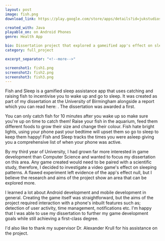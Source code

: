 ```yaml
---
layout: post
image: fish.png
download_link: https://play.google.com/store/apps/details?id=jukstudios.main.fishingproject

created_with: Java
playable_on: on Android Phones
genre: Health App

bio: Dissertation project that explored a gameified app's effect on sleep cycles
category: full_project  

excerpt_separator: "<!--more-->"

screenshot1: fish1.png
screenshot2: fish2.png
screenshot3: fish3.png
---
```


Fish and Sleep is a gamified sleep assistance app that uses catching and raising fish to incentivise you to wake up and go to sleep. It was created as part of my dissertation at the University of Birmingham alongside a report which you can read here: . The dissertation was awarded a first.

You can only catch fish for 10 minutes after you wake up so make sure you're up on time to catch them! Raise your fish in the aquarium, feed them different foods to grow their size and change their colour. Fish hate bright lights, using your phone past your bedtime will upset them so go to sleep to keep them happy! Fish and Sleep tracks the times you were asleep giving you a comprehensive list of when your phone was active.

<!--more-->

By my third year of University, I had grown far more interested in game development than Computer Science and wanted to focus my dissertation on this area. Any game created would need to be paired with a scientific study, therefore, I decided to investigate a video game's effect on sleeping patterns. A flawed experiment left evidence of the app's effect null, but I believe the research and aims of the project show an area that can be explored more.

I learned a lot about Android development and mobile development in general. Creating the game itself was straightforward, but the aims of the project required interaction with a phone's inbuilt features such as; detection of user activity, time management, notifications etc. I'm happy that I was able to use my dissertation to further my game development goals while still achieving a first-class degree. 

I'd also like to thank my supervisor Dr. Alexander Krull for his assistance on the project.
